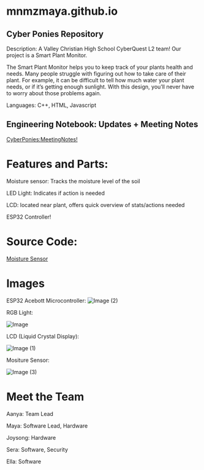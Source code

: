 # mnmzmaya.github.io

## Cyber Ponies Repository

Description: A Valley Christian High School CyberQuest L2 team! Our project is a Smart Plant Monitor.

The Smart Plant Monitor helps you to keep track of your plants health and needs. Many people struggle with figuring out how to take care of their plant. For example, it can be difficult to tell how much water your plant needs, or if it’s getting enough sunlight. With this design, you’ll never have to worry about those problems again.

Languages: C++, HTML, Javascript

## Engineering Notebook: Updates + Meeting Notes
[CyberPonies:MeetingNotes!](https://docs.google.com/document/d/1z-QsHLBlsf0Ue8e-Vi6UJ9-FZVHO9VlD3msjy8PQWck/edit?usp=sharing)

# Features and Parts:
Moisture sensor: Tracks the moisture level of the soil

LED Light: Indicates if action is needed

LCD: located near plant, offers quick overview of stats/actions needed

ESP32 Controller!

# Source Code:
[Moisture Sensor](https://github.com/Circuit-Digest/Basic-Arduino-Tutorials-for-Beginners-/blob/main/Interfacing%20Soil%20Moisture%20Sensor%20with%20Arduino/code/code_soil_moisture_sensor/code_soil_moisture_sensor.ino)

# Images
ESP32 Acebott Microcontroller:
![Image (2)](https://github.com/user-attachments/assets/c6dba9d2-0089-4f8d-b89d-de0e751e641b)

RGB Light:

![Image](https://github.com/user-attachments/assets/3f753e1c-2303-402c-af3f-b70d34cc5706)

LCD (Liquid Crystal Display):

![Image (1)](https://github.com/user-attachments/assets/428046d5-8564-4fa3-8347-b4aa43f7823e)

Mositure Sensor:

![Image (3)](https://github.com/user-attachments/assets/0fb24c2b-bf19-4634-9640-ba20a99ff58a)

# Meet the Team
Aanya: Team Lead

Maya: Software Lead, Hardware

Joysong: Hardware

Sera: Software, Security

Ella: Software
